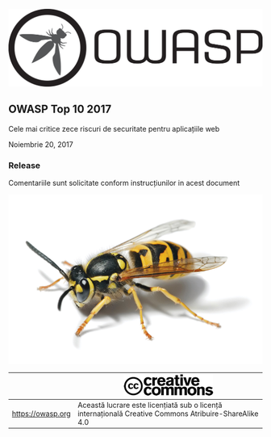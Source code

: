 ![OWASP LOGO](images/OWASP_logo.png)

## OWASP Top 10 2017

Cele mai critice zece riscuri de securitate pentru aplicațiile web

Noiembrie 20, 2017

### Release

Comentariile sunt solicitate conform instrucțiunilor in acest document

![WASP Logo URL TBA](images/front-wasp.png)

|  | ![Creative Commons License Logo](images/front-cc.png) |
| -- | -- |
| https://owasp.org | Această lucrare este licențiată sub o licență internațională Creative Commons Atribuire-ShareAlike 4.0 |
 





